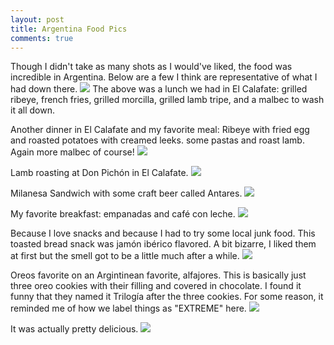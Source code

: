 ```yaml
---
layout: post
title: Argentina Food Pics
comments: true
---
```


Though I didn't take as many shots as I would've liked, the food was incredible in Argentina. Below are a few I think are representative of what I had down there.
[![](http://i.imgur.com/SbYo4r6.jpg)](http://i.imgur.com/SbYo4r6.jpg)
The above was a lunch we had in El Calafate: grilled ribeye, french fries, grilled morcilla, grilled lamb tripe, and a malbec to wash it all down.

Another dinner in El Calafate and my favorite meal: Ribeye with fried egg and roasted potatoes with creamed leeks. some pastas and roast lamb.  Again more malbec of course!
[![](http://i.imgur.com/sfQuGjx.jpg)](http://i.imgur.com/sfQuGjx.jpg)

Lamb roasting at Don Pichón in El Calafate.
[![](http://i.imgur.com/CGYKtuv.jpg)](http://i.imgur.com/CGYKtuv.jpg)

Milanesa Sandwich with some craft beer called Antares.
[![](http://i.imgur.com/V2Oggsk.jpg)](http://i.imgur.com/V2Oggsk.jpg)

My favorite breakfast: empanadas and café con leche.
[![](http://i.imgur.com/CSOAz6w.jpg)](http://i.imgur.com/CSOAz6w.jpg)

Because I love snacks and because I had to try some local junk food. This toasted bread snack was jamón ibérico flavored.  A bit bizarre, I liked them at first but the smell got to be a little much after a while.
[![](http://i.imgur.com/GNrktAm.jpg)](http://i.imgur.com/GNrktAm.jpg)

Oreos favorite on an Argintinean favorite, alfajores.  This is basically just three oreo cookies with their filling and covered in chocolate.  I found it funny that they named it Trilogía after the three cookies. For some reason, it reminded me of how we label things as "EXTREME" here.
[![](http://i.imgur.com/GQ3fv4M.jpg)](http://i.imgur.com/GQ3fv4M.jpg)

It was actually pretty delicious.
[![](http://i.imgur.com/SlRcUmT.jpg)](http://i.imgur.com/SlRcUmT.jpg)

